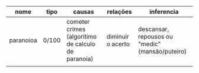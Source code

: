 
| nome      | tipo  | causas                                             | relações          | inferencia                                     |
| --------- | ----- | -------------------------------------------------- | ----------------- | ---------------------------------------------- |
| paranoioa | 0/100 | cometer crimes (algoritimo de calculo de paranoia) | diminuir o acerto | descansar, repousos ou "medic"(mansão/puteiro) |
|           |       |                                                    |                   |                                                |
